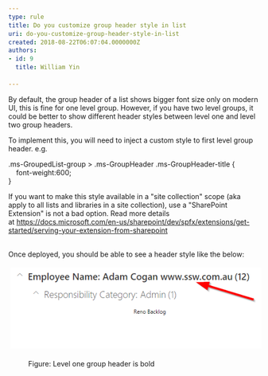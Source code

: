 ```yaml
---
type: rule
title: Do you customize group header style in list
uri: do-you-customize-group-header-style-in-list
created: 2018-08-22T06:07:04.0000000Z
authors:
- id: 9
  title: William Yin

---
```




<span class='intro'> By default, the group header&#160;of a&#160;list shows bigger font size only&#160;on modern UI, this is fine for one level group. However, if you have two level groups, it could be better to show different header styles between level one and level two group headers.<br> </span>

<p>​To implement this, you will need to inject a custom style to first level group header.​ e.g.</p><p class="ssw15-rteElement-CodeArea">​​.ms-GroupedList-group &gt; .ms-GroupHeader .ms-GroupHeader-title &#123;<br>&#160; &#160; font-weight&#58;600;<br>&#125;​</p><p><em></em></p><p>If you want to make this style available in a &quot;site collection&quot; scope (aka apply to all lists and libraries in a site collection), use a &quot;SharePoint Extension&quot; is not a bad option. Read more details at&#160;<a href="https&#58;//docs.microsoft.com/en-us/sharepoint/dev/spfx/extensions/get-started/serving-your-extension-from-sharepoint">https&#58;//docs.microsoft.com/en-us/sharepoint/dev/spfx/extensions/get-started/serving-your-extension-from-sharepoint</a><br>&#160;<br></p><p>Once deployed, you should be able to see a header style like the below&#58;<br></p><dl class="ssw15-rteElement-ImageArea"><img src="level one gorup header bold.png" alt="level one gorup header bold.png" style="margin&#58;5px;" /></dl><dd class="ssw15-rteElement-FigureNormal">Figure&#58; Level one group header is bold<br></dd><p><br></p>


